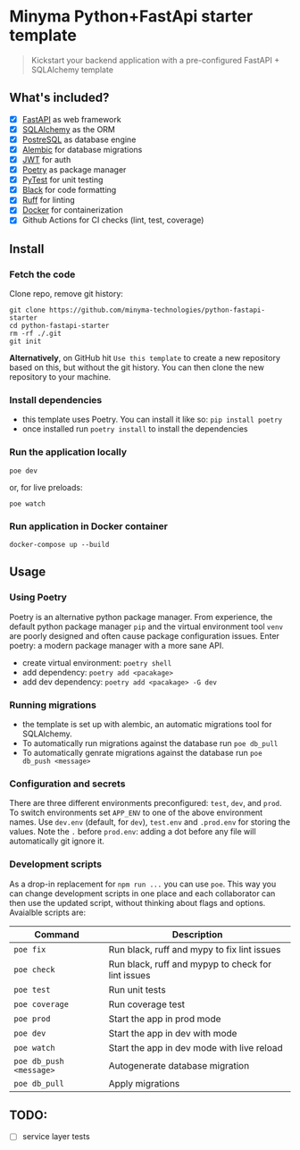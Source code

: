 # Minyma Python+FastApi starter template
> Kickstart your backend application with a pre-configured FastAPI + SQLAlchemy template


## What's included?
- [x] [FastAPI](https://fastapi.tiangolo.com/) as web framework
- [x] [SQLAlchemy](https://www.sqlalchemy.org/) as the ORM
- [x] [PostreSQL](https://www.postgresql.org/) as database engine
- [x] [Alembic](https://alembic.sqlalchemy.org/en/latest/) for database migrations
- [x] [JWT](https://jwt.io/) for auth 
- [x] [Poetry](https://python-poetry.org/) as package manager
- [x] [PyTest](https://docs.pytest.org/en/7.2.x/) for unit testing
- [x] [Black](https://black.readthedocs.io/en/stable/) for code formatting
- [x] [Ruff](https://github.com/charliermarsh/ruff) for linting
- [x] [Docker](https://www.docker.com/) for containerization
- [x] Github Actions for CI checks (lint, test, coverage)
  
## Install
### Fetch the code
Clone repo, remove git history:
```
git clone https://github.com/minyma-technologies/python-fastapi-starter
cd python-fastapi-starter
rm -rf ./.git
git init
```

**Alternatively**, on GitHub hit `Use this template` to create a new repository based on this, but without the git history. You can then clone the new repository to your machine.

### Install dependencies
- this template uses Poetry. You can install it like so: `pip install poetry`
- once installed run `poetry install` to install the dependencies

### Run the application locally
```
poe dev
```
or, for live preloads:
```
poe watch
```

### Run application in Docker container
```
docker-compose up --build
```

## Usage

### Using Poetry
Poetry is an alternative python package manager. From experience, the default python package manager `pip` and the virtual environment tool `venv` are poorly designed and often cause package configuration issues. Enter poetry: a modern package manager with a more sane API.
- create virtual environment: `poetry shell`
- add dependency: `poetry add <pacakage>`
- add dev dependency: `poetry add <pacakage> -G dev`

### Running migrations
- the template is set up with alembic, an automatic migrations tool for SQLAlchemy. 
- To automatically run migrations against the database run `poe db_pull`
- To automatically genrate migrations against the database run `poe db_push <message>`


### Configuration and secrets
There are three different environments preconfigured: `test`, `dev`, and `prod`. To switch environments set `APP_ENV` to one of the above environment names. Use `dev.env` (default, for `dev`), `test.env` and `.prod.env` for storing the values. Note the `.` before `prod.env`: adding a dot before any file will automatically git ignore it.

### Development scripts
As a drop-in replacement for `npm run ...` you can use `poe`. This way you can change development scripts in one place and each collaborator can then use the updated script, without thinking about flags and options.
Avaialble scripts are:

| Command                 | Description                                        |
| ----------------------- | -------------------------------------------------- |
| `poe fix`               | Run black, ruff and mypy to fix lint issues        |
| `poe check`             | Run black, ruff and mypyp to check for lint issues |
| `poe test`              | Run unit tests                                     |
| `poe coverage`          | Run coverage test                                  |
| `poe prod`              | Start the app   in prod mode                       |
| `poe dev`               | Start the app in dev with mode                     |
| `poe watch`             | Start the app in dev mode with live reload         |
| `poe db_push <message>` | Autogenerate database migration                    |
| `poe db_pull`           | Apply migrations                                   |

## TODO:

- [ ] service layer tests